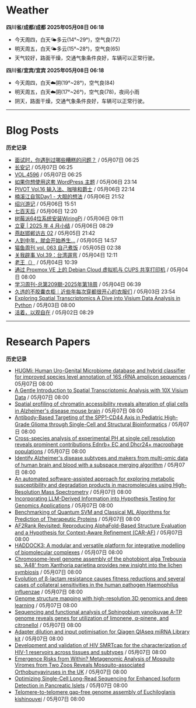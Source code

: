 # Weather
<!--qweather:start-->
**四川省/成都/成都 2025年05月08日 06:18**
- 今天周四，白天🌤️多云(14°~29°)，空气良(72)
- 明天周五，白天🌤️多云(15°~28°)，空气良(65)
- 天气较好，路面干燥，交通气象条件良好，车辆可以正常行驶。

**四川省/宜宾/宜宾 2025年05月08日 06:18**
- 今天周四，白天☁️阴(19°~28°)，空气良(84)
- 明天周五，白天☁️阴(17°~26°)，空气良(78)，夜间小雨
- 阴天，路面干燥，交通气象条件良好，车辆可以正常行驶。
<!--qweather:end-->
---
# Blog Posts
<!--rss-blogs:start-->
**历史记录**
- [面试时，你遇到过哪些糟糕的问题？](http://m.wufazhuce.com/question/4358) / 05月07日 06:25
- [长安记](http://m.wufazhuce.com/article/6783) / 05月07日 06:25
- [VOL.4596](http://m.wufazhuce.com/one/4745) / 05月07日 06:25
- [如果你想使用这套 WordPress 主题](https://anotherdayu.com/2025/6919/) / 05月06日 23:14
- [PIVOT Vol.16 输入法、咖啡和爵士](https://anotherdayu.com/2025/6914/) / 05月06日 22:14
- [楠溪江自驾Day1 - 大胆的想法](https://blog.ops-coffee.cn/r/city-china-zhejiang-wenzhou-yongjia-nanxijiang-01.html) / 05月06日 21:52
- [绍兴游记](https://www.ntiy.com/2274.html) / 05月06日 15:51
- [七百天后](https://imzm.im/700-days-after/) / 05月06日 12:20
- [树莓派64位系统安装WiringPi](https://hp-l.github.io/2025/05/06/091156/) / 05月06日 09:11
- [立夏 | 2025 年 4 月小结](https://thirdshire.com/april-recap-2025/) / 05月06日 08:29
- [燕赵邯郸访古 02](https://blog.pursuitus.com/yan-zhao-handan-visits-02-html.html) / 05月05日 21:42
- [人到中年，就会开始养生…](https://blog.douchi.space/middle-age-wellness/) / 05月05日 14:57
- [猫鱼周刊 vol. 063 自己煮饭](https://ameow.xyz/archives/weekly-063) / 05月05日 02:38
- [关我辟事 Vol.39：台湾遛弯](https://blog.douchi.space/spark-joy-digest-2025-4b/) / 05月04日 12:11
- [老王（）](https://hp-l.github.io/2025/05/04/103937/) / 05月04日 10:39
- [通过 Proxmox VE 上的 Debian Cloud 虚拟机与 CUPS 共享打印机](https://blog.gxres.net/posts/share-printer-through-vm-on-proxmox-ve-and-cups) / 05月04日 08:00
- [学习周刊-总第209期-2025年第18周](https://wiki.eryajf.net/pages/050366/) / 05月04日 06:39
- [久违的不胶囊衣柜｜近些年每次穿都很开心的衣服们](http://bamboobone9.com/favorite-purchases-2025/) / 05月03日 23:54
- [Exploring Spatial Transcriptomics A Dive into Visium Data Analysis in Python](https://divingintogeneticsandgenomics.com/post/python-visium/) / 05月03日 08:00
- [活着，以观自在](https://www.xiangshitan.com/post/3400.html) / 05月02日 08:29
<!--rss-blogs:end-->
---
# Research Papers
<!--rss-papers:start-->
**历史记录**
- [HUGMi: Human Uro-Genital Microbiome database and hybrid classifier for improved species level annotation of 16S rRNA amplicon sequences](https://www.biorxiv.org/content/10.1101/2025.05.01.651608v1?rss=1) / 05月07日 08:00
- [A Gentle Introduction to Spatial Transcriptomic Analysis with 10X Visium Data](https://www.biorxiv.org/content/10.1101/2025.05.01.651786v1?rss=1) / 05月07日 08:00
- [Spatial profiling of chromatin accessibility reveals alteration of glial cells in Alzheimer's disease mouse brain](https://www.biorxiv.org/content/10.1101/2025.05.01.651759v1?rss=1) / 05月07日 08:00
- [Antibody-Based Targeting of the SPP1-CD44 Axis in Pediatric High-Grade Glioma through Single-Cell and Structural Bioinformatics](https://www.biorxiv.org/content/10.1101/2025.05.01.651763v1?rss=1) / 05月07日 08:00
- [Cross-species analysis of experimental PH at single cell resolution reveals prominent contributions Ednrb+ EC and Dhcr24+ macrophage populations](https://www.biorxiv.org/content/10.1101/2025.04.30.651587v1?rss=1) / 05月07日 08:00
- [Identify Alzheimer's disease subtypes and makers from multi-omic data of human brain and blood with a subspace merging algorithm](https://www.biorxiv.org/content/10.1101/2025.04.30.651565v1?rss=1) / 05月07日 08:00
- [An automated software-assisted approach for exploring metabolic susceptibility and degradation products in macromolecules using High-Resolution Mass Spectrometry](https://www.biorxiv.org/content/10.1101/2025.05.01.651614v1?rss=1) / 05月07日 08:00
- [Incorporating LLM-Derived Information into Hypothesis Testing for Genomics Applications](https://www.biorxiv.org/content/10.1101/2025.04.30.651464v1?rss=1) / 05月07日 08:00
- [Benchmarking of Quantum SVM and Classical ML Algorithms for Prediction of Therapeutic Proteins](https://www.biorxiv.org/content/10.1101/2025.04.30.651419v1?rss=1) / 05月07日 08:00
- [AF2Rank Revisited: Reproducing AlphaFold-Based Structure Evaluation and a Hypothesis for Context-Aware Refinement (CAR-AF)](https://www.biorxiv.org/content/10.1101/2025.04.30.651434v1?rss=1) / 05月07日 08:00
- [HADDOCK3: A modular and versatile platform for integrative modelling of biomolecular complexes](https://www.biorxiv.org/content/10.1101/2025.04.30.651432v1?rss=1) / 05月07日 08:00
- [Chromosome-level genome assembly of the photobiont alga Trebouxia sp. 'A48' from Xanthoria parietina provides new insight into the lichen symbiosis](https://www.biorxiv.org/content/10.1101/2025.05.01.651714v1?rss=1) / 05月07日 08:00
- [Evolution of β-lactam resistance causes fitness reductions and several cases of collateral sensitivities in the human pathogen Haemophilus influenzae](https://www.biorxiv.org/content/10.1101/2025.05.02.651845v1?rss=1) / 05月07日 08:00
- [Genome structure mapping with high-resolution 3D genomics and deep learning](https://www.biorxiv.org/content/10.1101/2025.05.06.650874v1?rss=1) / 05月07日 08:00
- [Sequencing and functional analysis of Sphingobium yanoikuyae A-TP genome reveals genes for utilization of limonene, α-pinene, and citronellol](https://www.biorxiv.org/content/10.1101/2025.04.30.651573v1?rss=1) / 05月07日 08:00
- [Adapter dilution and input optimisation for Qiagen QIAseq miRNA Library kit](https://www.biorxiv.org/content/10.1101/2025.04.30.651388v1?rss=1) / 05月07日 08:00
- [Development and validation of HIV SMRTcap for the characterization of HIV-1 reservoirs across tissues and subtypes](https://www.biorxiv.org/content/10.1101/2025.05.01.651657v1?rss=1) / 05月07日 08:00
- [Emergence Risks from Within? Metagenomic Analysis of Mosquito Viromes from Two Zoos Reveals Mosquito-associated Orthobunyaviruses in the UK](https://www.biorxiv.org/content/10.1101/2025.05.01.651672v1?rss=1) / 05月07日 08:00
- [Optimizing Single-Cell Long-Read Sequencing for Enhanced Isoform Detection in Pancreatic Islets](https://www.biorxiv.org/content/10.1101/2025.04.30.651101v1?rss=1) / 05月07日 08:00
- [Telomere-to-telomere gap-free genome assembly of Euchiloglanis kishinouyei](https://www.nature.com/articles/s41597-025-05068-8) / 05月07日 08:00
<!--rss-papers:end-->
